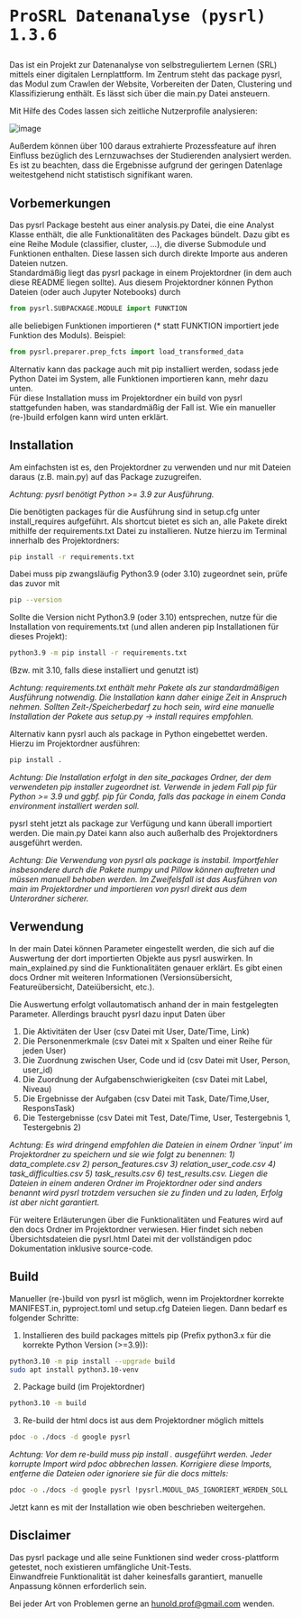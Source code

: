 # <pre>ProSRL Datenanalyse (pysrl)   1.3.6</pre>

Das ist ein Projekt zur Datenanalyse von selbstreguliertem Lernen (SRL) mittels einer digitalen Lernplattform.
Im Zentrum steht das package pysrl, das Modul zum Crawlen der Website, Vorbereiten der Daten, Clustering und Klassifizierung enthält. Es lässt sich über die main.py Datei ansteuern.

Mit Hilfe des Codes lassen sich zeitliche Nutzerprofile analysieren:

![image](https://user-images.githubusercontent.com/65038289/224548736-444441e7-a432-4b63-a33f-e4d114b96012.png)

Außerdem können über 100 daraus extrahierte Prozessfeature auf ihren Einfluss bezüglich des Lernzuwachses der Studierenden analysiert werden. Es ist zu beachten, dass die Ergebnisse aufgrund der geringen Datenlage weitestgehend nicht statistisch signifikant waren.

## Vorbemerkungen

Das pysrl Package besteht aus einer analysis.py Datei, die eine Analyst Klasse enthält, die alle Funktionalitäten des Packages bündelt. Dazu gibt es eine Reihe Module (classifier, cluster, ...), die diverse Submodule und Funktionen enthalten.
Diese lassen sich durch direkte Importe aus anderen Dateien nutzen. \
Standardmäßig liegt das pysrl package in einem Projektordner (in dem auch diese README liegen sollte).
Aus diesem Projektordner können Python Dateien (oder auch Jupyter Notebooks) durch

```python
from pysrl.SUBPACKAGE.MODULE import FUNKTION
```

alle beliebigen Funktionen importieren (* statt FUNKTION importiert jede Funktion des Moduls). Beispiel:

```python
from pysrl.preparer.prep_fcts import load_transformed_data
```

Alternativ kann das package auch mit pip installiert werden, sodass jede Python Datei im System, alle Funktionen importieren kann, mehr dazu unten. \
Für diese Installation muss im Projektordner ein build von pysrl stattgefunden haben, was standardmäßig der Fall ist. Wie ein manueller (re-)build erfolgen kann wird unten erklärt.

## Installation

Am einfachsten ist es, den Projektordner zu verwenden und nur mit Dateien daraus (z.B. main.py) auf das Package zuzugreifen.

*Achtung: pysrl benötigt Python >= 3.9 zur Ausführung.*

Die benötigten packages für die Ausführung sind in setup.cfg unter install_requires aufgeführt. Als shortcut bietet es sich an, alle Pakete direkt mithilfe der requirements.txt Datei zu installieren. Nutze hierzu im Terminal innerhalb des Projektordners:

```bash
pip install -r requirements.txt
```

Dabei muss pip zwangsläufig Python3.9 (oder 3.10) zugeordnet sein, prüfe das zuvor mit
```bash
pip --version
```

Sollte die Version nicht Python3.9 (oder 3.10) entsprechen, nutze für die Installation von requirements.txt (und allen anderen pip Installationen für dieses Projekt):

```bash
python3.9 -m pip install -r requirements.txt
```

(Bzw. mit 3.10, falls diese installiert und genutzt ist)

*Achtung: requirements.txt enthält mehr Pakete als zur standardmäßigen Ausführung notwendig. Die Installation kann daher einige Zeit in Anspruch nehmen. Sollten Zeit-/Speicherbedarf zu hoch sein, wird eine manuelle Installation der Pakete aus setup.py → install requires empfohlen.*

Alternativ kann pysrl auch als package in Python eingebettet werden. Hierzu im Projektordner ausführen:

```bash
pip install . 
```

*Achtung: Die Installation erfolgt in den site_packages Ordner, der dem verwendeten pip installer zugeordnet ist. Verwende in jedem Fall pip für Python >= 3.9 und ggbf. pip für Conda, falls das package in einem Conda environment installiert werden soll.*

pysrl steht jetzt als package zur Verfügung und kann überall importiert werden. Die main.py Datei kann also auch außerhalb des Projektordners ausgeführt werden.

*Achtung: Die Verwendung von pysrl als package is instabil. Importfehler insbesondere durch die Pakete numpy und Pillow können auftreten und müssen manuell behoben werden. Im Zweifelsfall ist das Ausführen von main im Projektordner und importieren von pysrl direkt aus dem Unterordner sicherer.*

## Verwendung

In der main Datei können Parameter eingestellt werden, die sich auf die Auswertung der dort importierten Objekte aus pysrl auswirken. In main_explained.py sind die Funktionalitäten genauer erklärt. Es gibt einen docs Ordner mit weiteren Informationen (Versionsübersicht, Featureübersicht, Dateiübersicht, etc.).

Die Auswertung erfolgt vollautomatisch anhand der in main festgelegten Parameter. Allerdings braucht pysrl dazu input Daten über 
1) Die Aktivitäten der User (csv Datei mit User, Date/Time, Link)
2) Die Personenmerkmale (csv Datei mit x Spalten und einer Reihe für jeden User)
3) Die Zuordnung zwischen User, Code und id (csv Datei mit User, Person, user_id)
4) Die Zuordnung der Aufgabenschwierigkeiten (csv Datei mit Label, Niveau)
5) Die Ergebnisse der Aufgaben (csv Datei mit Task, Date/Time,User, ResponsTask)
6) Die Testergebnisse (csv Datei mit Test, Date/Time, User, Testergebnis 1, Testergebnis 2)

*Achtung: Es wird dringend empfohlen die Dateien in einem Ordner 'input' im Projektordner zu speichern und sie wie folgt zu benennen: 1) data_complete.csv 2) person_features.csv 3) relation_user_code.csv 4) task_difficulties.csv 5) task_results.csv 6) test_results.csv.
Liegen die Dateien in einem anderen Ordner im Projektordner oder sind anders benannt wird pysrl trotzdem versuchen sie zu finden und zu laden, Erfolg ist aber nicht garantiert.*

Für weitere Erläuterungen über die Funktionalitäten und Features wird auf den docs Ordner im Projektordner verwiesen. Hier findet sich neben Übersichtsdateien die pysrl.html Datei mit der vollständigen pdoc Dokumentation inklusive source-code.

## Build

Manueller (re-)build von pysrl ist möglich, wenn im Projektordner korrekte MANIFEST.in, pyproject.toml und setup.cfg Dateien liegen. Dann bedarf es folgender Schritte:

1) Installieren des build packages mittels pip (Prefix python3.x für die korrekte Python Version (>=3.9)):
```bash
python3.10 -m pip install --upgrade build
sudo apt install python3.10-venv
```
2) Package build (im Projektordner)
```bash
python3.10 -m build
```
3) Re-build der html docs ist aus dem Projektordner möglich mittels
```bash
pdoc -o ./docs -d google pysrl
``` 
*Achtung: Vor dem re-build muss pip install . ausgeführt werden. Jeder korrupte Import wird pdoc abbrechen lassen. Korrigiere diese Imports, entferne die Dateien oder ignoriere sie für die docs mittels:*
```bash
pdoc -o ./docs -d google pysrl !pysrl.MODUL_DAS_IGNORIERT_WERDEN_SOLL
```

Jetzt kann es mit der Installation wie oben beschrieben weitergehen.


## Disclaimer

Das pysrl package und alle seine Funktionen sind weder cross-plattform getestet, noch existieren umfängliche Unit-Tests. \
Einwandfreie Funktionalität ist daher keinesfalls garantiert, manuelle Anpassung können erforderlich sein.

Bei jeder Art von Problemen gerne an hunold.prof@gmail.com wenden.
